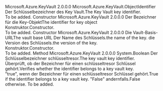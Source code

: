 <Type Name="KeyIdentifier" FullName="Microsoft.Azure.KeyVault.KeyIdentifier">
  <TypeSignature Language="C#" Value="public sealed class KeyIdentifier : Microsoft.Azure.KeyVault.ObjectIdentifier" />
  <TypeSignature Language="ILAsm" Value=".class public auto ansi sealed beforefieldinit KeyIdentifier extends Microsoft.Azure.KeyVault.ObjectIdentifier" />
  <TypeSignature Language="DocId" Value="T:Microsoft.Azure.KeyVault.KeyIdentifier" />
  <TypeSignature Language="VB.NET" Value="Public NotInheritable Class KeyIdentifier&#xA;Inherits ObjectIdentifier" />
  <TypeSignature Language="F#" Value="type KeyIdentifier = class&#xA;    inherit ObjectIdentifier" />
  <AssemblyInfo>
    <AssemblyName>Microsoft.Azure.KeyVault</AssemblyName>
    <AssemblyVersion>2.0.0.0</AssemblyVersion>
  </AssemblyInfo>
  <Base>
    <BaseTypeName>Microsoft.Azure.KeyVault.ObjectIdentifier</BaseTypeName>
  </Base>
  <Interfaces />
  <Docs>
    <summary>
            <span data-ttu-id="604bb-101">Der Schlüsselbezeichner des Key Vault.</span><span class="sxs-lookup"><span data-stu-id="604bb-101">The Key Vault key identifier.</span></span>
            </summary>
    <remarks>To be added.</remarks>
  </Docs>
  <Members>
    <Member MemberName=".ctor">
      <MemberSignature Language="C#" Value="public KeyIdentifier (string identifier);" />
      <MemberSignature Language="ILAsm" Value=".method public hidebysig specialname rtspecialname instance void .ctor(string identifier) cil managed" />
      <MemberSignature Language="DocId" Value="M:Microsoft.Azure.KeyVault.KeyIdentifier.#ctor(System.String)" />
      <MemberSignature Language="VB.NET" Value="Public Sub New (identifier As String)" />
      <MemberSignature Language="F#" Value="new Microsoft.Azure.KeyVault.KeyIdentifier : string -&gt; Microsoft.Azure.KeyVault.KeyIdentifier" Usage="new Microsoft.Azure.KeyVault.KeyIdentifier identifier" />
      <MemberType>Constructor</MemberType>
      <AssemblyInfo>
        <AssemblyName>Microsoft.Azure.KeyVault</AssemblyName>
        <AssemblyVersion>2.0.0.0</AssemblyVersion>
      </AssemblyInfo>
      <Parameters>
        <Parameter Name="identifier" Type="System.String" />
      </Parameters>
      <Docs>
        <param name="identifier"><span data-ttu-id="604bb-102">Der Bezeichner für die Key-Objekt</span><span class="sxs-lookup"><span data-stu-id="604bb-102">The identifier for key object</span></span></param>
        <summary>
            <span data-ttu-id="604bb-103">Konstruktor.</span><span class="sxs-lookup"><span data-stu-id="604bb-103">Constructor.</span></span>
            </summary>
        <remarks>To be added.</remarks>
      </Docs>
    </Member>
    <Member MemberName=".ctor">
      <MemberSignature Language="C#" Value="public KeyIdentifier (string vaultBaseUrl, string name, string version = &quot;&quot;);" />
      <MemberSignature Language="ILAsm" Value=".method public hidebysig specialname rtspecialname instance void .ctor(string vaultBaseUrl, string name, string version) cil managed" />
      <MemberSignature Language="DocId" Value="M:Microsoft.Azure.KeyVault.KeyIdentifier.#ctor(System.String,System.String,System.String)" />
      <MemberSignature Language="VB.NET" Value="Public Sub New (vaultBaseUrl As String, name As String, Optional version As String = &quot;&quot;)" />
      <MemberSignature Language="F#" Value="new Microsoft.Azure.KeyVault.KeyIdentifier : string * string * string -&gt; Microsoft.Azure.KeyVault.KeyIdentifier" Usage="new Microsoft.Azure.KeyVault.KeyIdentifier (vaultBaseUrl, name, version)" />
      <MemberType>Constructor</MemberType>
      <AssemblyInfo>
        <AssemblyName>Microsoft.Azure.KeyVault</AssemblyName>
        <AssemblyVersion>2.0.0.0</AssemblyVersion>
      </AssemblyInfo>
      <Parameters>
        <Parameter Name="vaultBaseUrl" Type="System.String" />
        <Parameter Name="name" Type="System.String" />
        <Parameter Name="version" Type="System.String" />
      </Parameters>
      <Docs>
        <param name="vaultBaseUrl"> <span data-ttu-id="604bb-104">Die Vault-Basis-URL</span><span class="sxs-lookup"><span data-stu-id="604bb-104">The vault base URL</span></span></param>
        <param name="name"> <span data-ttu-id="604bb-105">Der Name des Schlüssels.</span><span class="sxs-lookup"><span data-stu-id="604bb-105">the name of the key.</span></span> </param>
        <param name="version"> <span data-ttu-id="604bb-106">die Version des Schlüssels.</span><span class="sxs-lookup"><span data-stu-id="604bb-106">the version of the key.</span></span></param>
        <summary>
            <span data-ttu-id="604bb-107">Konstruktor.</span><span class="sxs-lookup"><span data-stu-id="604bb-107">Constructor.</span></span>
            </summary>
        <remarks>To be added.</remarks>
      </Docs>
    </Member>
    <Member MemberName="IsKeyIdentifier">
      <MemberSignature Language="C#" Value="public static bool IsKeyIdentifier (string identifier);" />
      <MemberSignature Language="ILAsm" Value=".method public static hidebysig bool IsKeyIdentifier(string identifier) cil managed" />
      <MemberSignature Language="DocId" Value="M:Microsoft.Azure.KeyVault.KeyIdentifier.IsKeyIdentifier(System.String)" />
      <MemberSignature Language="VB.NET" Value="Public Shared Function IsKeyIdentifier (identifier As String) As Boolean" />
      <MemberSignature Language="F#" Value="static member IsKeyIdentifier : string -&gt; bool" Usage="Microsoft.Azure.KeyVault.KeyIdentifier.IsKeyIdentifier identifier" />
      <MemberType>Method</MemberType>
      <AssemblyInfo>
        <AssemblyName>Microsoft.Azure.KeyVault</AssemblyName>
        <AssemblyVersion>2.0.0.0</AssemblyVersion>
      </AssemblyInfo>
      <ReturnValue>
        <ReturnType>System.Boolean</ReturnType>
      </ReturnValue>
      <Parameters>
        <Parameter Name="identifier" Type="System.String" />
      </Parameters>
      <Docs>
        <param name="identifier"><span data-ttu-id="604bb-108">Der Schlüsselbezeichner schlüsseltresor.</span><span class="sxs-lookup"><span data-stu-id="604bb-108">The key vault key identifier.</span></span></param>
        <summary>
            <span data-ttu-id="604bb-109">Überprüft, ob der Bezeichner für einen schlüsseltresor Schlüssel gehört.</span><span class="sxs-lookup"><span data-stu-id="604bb-109">Verifies whether the identifier belongs to a key vault key.</span></span>
            </summary>
        <returns><span data-ttu-id="604bb-110">"true", wenn der Bezeichner für einen schlüsseltresor Schlüssel gehört.</span><span class="sxs-lookup"><span data-stu-id="604bb-110">True if the identifier belongs to a key vault key.</span></span> <span data-ttu-id="604bb-111">"False" andernfalls.</span><span class="sxs-lookup"><span data-stu-id="604bb-111">False otherwise.</span></span></returns>
        <remarks>To be added.</remarks>
      </Docs>
    </Member>
  </Members>
</Type>